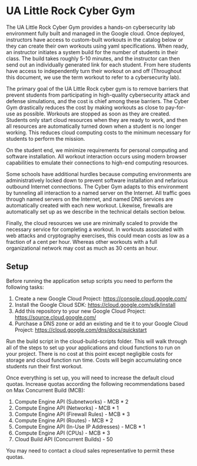 # UA Little Rock Cyber Gym

The UA Little Rock Cyber Gym provides a hands-on cybersecurity lab environment fully built and managed in the  Google cloud. Once deployed, instructors have access to custom-built workouts in the catalog below or they can create their own workouts using yaml specifications. When ready, an instructor initiates a system build for the number of students in their class. The build takes roughly 5-10 minutes, and the instructor can then send out an individually generated link for each student. From here students have access to independently turn their workout on and off (Throughout this document, we use the term workout to refer to a cybersecurity lab).

The primary goal of the UA Little Rock cyber gym is to remove barriers that prevent students from participating in high-quality cybersecurity attack and defense simulations, and the cost is chief among these barriers. The Cyber Gym drastically reduces the cost by making workouts as close to pay-for-use as possible. Workouts are stopped as soon as they are created. Students only start cloud resources when they are ready to work, and then all resources are automatically turned down when a student is no longer working. This reduces cloud computing costs to the minimum necessary for students to perform the mission.

On the student end, we minimize requirements for personal computing and software installation. All workout interaction occurs using modern browser capabilities to emulate their connections to high-end computing resources. 

Some schools have additional hurdles because computing environments are administratively locked down to prevent software installation and nefarious outbound Internet connections. The Cyber Gym adapts to this environment by tunneling all interaction to a named server on the Internet. All traffic goes through named servers on the Internet, and named DNS services are automatically created with each new workout. Likewise, firewalls are automatically set up as we describe in the technical details section below.

Finally, the cloud resources we use are minimally scaled to provide the necessary service for completing a workout. In workouts associated with web attacks and cryptography exercises, this could mean costs as low as a fraction of a cent per hour. Whereas other workouts with a full organizational network may cost as much as 30 cents an hour.

## Setup
Before running the application setup scripts you need to perform the following tasks:
1) Create a new Google Cloud Project: https://console.cloud.google.com/
2) Install the Google Cloud SDK: https://cloud.google.com/sdk/install
3) Add this repository to your new Google Cloud Project: https://source.cloud.google.com/
4) Purchase a DNS zone or add an existing and tie it to your Google Cloud Project: https://cloud.google.com/dns/docs/quickstart

Run the build script in the cloud-build-scripts folder. This will walk through all of the steps to set up your applications and cloud functions to run on your project. There is no cost at this point except negligible costs for storage and cloud function run time. Costs will begin accumulating once students run their first workout.

Once everything is set up, you will need to increase the default cloud quotas. Increase quotas according the following recommendations based on Max Concurrent Build (MCB):
 1) Compute Engine API (Subnetworks) - MCB * 2
 2) Compute Engine API (Networks) - MCB * 1
 3) Compute Engine API (Firewall Rules) - MCB * 3
 4) Compute Engine API (Routes) - MCB * 2
 5) Compute Engine API (In-Use IP Addresses) - MCB * 1
 6) Compute Engine API (CPUs) - MCB * 3
 7) Cloud Build API (Concurrent Builds) - 50

You may need to contact a cloud sales representative to permit these quotas.

